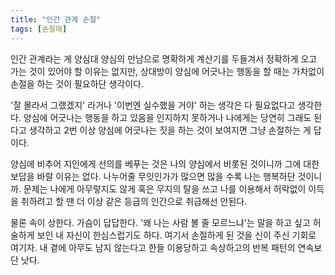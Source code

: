 ```yaml
---
title: "인간 관계 손절"
tags: [손절매]
---
```


인간 관계라는 게 양심대 양심의 만남으로 명확하게 계산기를 두들겨서 정확하게 오고 가는 것이 있어야 할 이유는 없지만, 상대방이 양심에 어긋나는 행동을 할 때는 가차없이 손절을 하는 것이 필요하단 생각이다.

'잘 몰라서 그랬겠지' 라거나 '이번엔 실수했을 거야' 하는 생각은 다 필요없다고 생각한다. 양심에 어긋나는 행동을 하고 있음을 인지하지 못하거나 나에게는 당연히 그래도 된다고 생각하고 2번 이상 양심에 어긋나는 짓을 하는 것이 보여지면 그냥 손절하는 게 답이다.

양심에 비추어 지인에게 선의를 베푸는 것은 나의 양심에서 비롯된 것이니까 그에 대한 보답을 바랄 이유는 없다. 나누어줄 무잇인가가 많으면 많을 수록 나는 행복하단 것이니까. 문제는 나에게 아무렇지도 않게 혹은 무지의 탈을 쓰고 나를 이용해서 허락없이 이득을 취하려고 할 땐 더 이상 같은 등급의 인간으로 취급해선 안된다. 

물론 속이 상한다. 가슴이 답답한다. '왜 나는 사람 볼 줄 모르느냐'는 말을 하고 싶고 허술하게 보인 내 자신이 한심스럽기도 하다. 여기서 손절하게 된 것을 신이 주신 기회로 여기자. 내 곁에 아무도 남지 않는다고 한들 이용당하고 속상하고의 반복 패턴의 연속보단 낫다.

